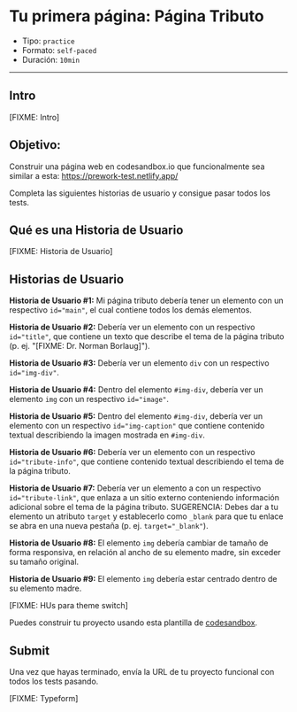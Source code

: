 # Tu primera página: Página Tributo

* Tipo: `practice`
* Formato: `self-paced`
* Duración: `10min`

***

## Intro
[FIXME: Intro]

## Objetivo:

Construir una página web en codesandbox.io que funcionalmente sea similar a esta: https://prework-test.netlify.app/

Completa las siguientes historias de usuario y consigue pasar todos los tests.

## Qué es una Historia de Usuario
[FIXME: Historia de Usuario]

## Historias de Usuario

**Historia de Usuario #1:** Mi página tributo debería tener un elemento con un respectivo `id="main"`, el cual contiene todos los demás elementos.

**Historia de Usuario #2:** Debería ver un elemento con un respectivo `id="title"`, que contiene un texto que describe el tema de la página tributo (p. ej. "[FIXME: Dr. Norman Borlaug]").

**Historia de Usuario #3:** Debería ver un elemento `div` con un respectivo `id="img-div"`.

**Historia de Usuario #4:** Dentro del elemento `#img-div`, debería ver un elemento `img` con un respectivo `id="image"`.

**Historia de Usuario #5:** Dentro del elemento `#img-div`, debería ver un elemento con un respectivo `id="img-caption"` que contiene contenido textual describiendo la imagen mostrada en `#img-div`.

**Historia de Usuario #6:** Debería ver un elemento con un respectivo `id="tribute-info"`, que contiene contenido textual describiendo el tema de la página tributo.

**Historia de Usuario #7:** Debería ver un elemento a con un respectivo `id="tribute-link"`, que enlaza a un sitio externo conteniendo información adicional sobre el tema de la página tributo. SUGERENCIA: Debes dar a tu elemento un atributo `target` y establecerlo como `_blank` para que tu enlace se abra en una nueva pestaña (p. ej. `target="_blank"`).

**Historia de Usuario #8:** El elemento `img` debería cambiar de tamaño de forma responsiva, en relación al ancho de su elemento madre, sin exceder su tamaño original.

**Historia de Usuario #9:** El elemento `img` debería estar centrado dentro de su elemento madre.

[FIXME: HUs para theme switch]

Puedes construir tu proyecto usando esta plantilla de [codesandbox](https://codesandbox.io/s/laboratoria-prework-challenge-boilerplate-z09zb).

## Submit

Una vez que hayas terminado, envía la URL de tu proyecto funcional con todos los tests pasando.

[FIXME: Typeform]
